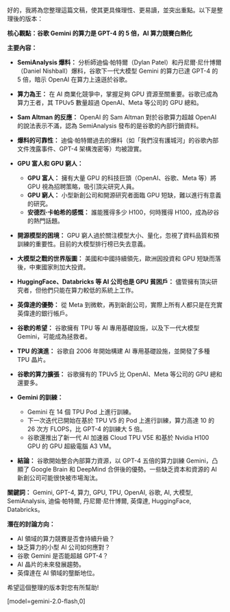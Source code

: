 好的，我將為您整理這篇文稿，使其更具條理性、更易讀，並突出重點。以下是整理後的版本：

**核心觀點：谷歌 Gemini 的算力是 GPT-4 的 5 倍，AI 算力競賽白熱化**

**主要內容：**

*   **SemiAnalysis 爆料：** 分析師迪倫·帕特爾（Dylan Patel）和丹尼爾·尼什博爾（Daniel Nishball）爆料，谷歌下一代大模型 Gemini 的算力已達 GPT-4 的 5 倍，暗示 OpenAI 在算力上遠遜於谷歌。

*   **算力為王：** 在 AI 商業化競爭中，掌握足夠 GPU 資源至關重要。谷歌已成為算力王者，其 TPUv5 數量超過 OpenAI、Meta 等公司的 GPU 總和。

*   **Sam Altman 的反應：** OpenAI 的 Sam Altman 對於谷歌算力超越 OpenAI 的說法表示不滿，認為 SemiAnalysis 發布的是谷歌的內部行銷資料。

*   **爆料的可靠性：** 迪倫·帕特爾過去的爆料（如「我們沒有護城河」的谷歌內部文件洩露事件、GPT-4 架構洩密等）均被證實。

*   **GPU 富人和 GPU 窮人：**
    *   **GPU 富人：** 擁有大量 GPU 的科技巨頭（OpenAI、谷歌、Meta 等）將 GPU 視為招聘策略，吸引頂尖研究人員。
    *   **GPU 窮人：** 小型新創公司和開源研究者面臨 GPU 短缺，難以進行有意義的研究。
    *   **安德烈·卡帕希的感慨：** 誰能獲得多少 H100，何時獲得 H100，成為矽谷的熱門話題。

*   **開源模型的困境：** GPU 窮人過於關注模型大小、量化，忽視了資料品質和預訓練的重要性。目前的大模型排行榜已失去意義。

*   **大模型之戰的世界版圖：** 美國和中國持續領先，歐洲因投資和 GPU 短缺而落後，中東國家則加大投資。

*   **HuggingFace、Databricks 等 AI 公司也是 GPU 貧困戶：** 儘管擁有頂尖研究者，但他們只能在算力較低的系統上工作。

*   **英偉達的優勢：** 從 Meta 到微軟，再到新創公司，實際上所有人都只是在充實英偉達的銀行帳戶。

*   **谷歌的希望：** 谷歌擁有 TPU 等 AI 專用基礎設施，以及下一代大模型 Gemini，可能成為拯救者。

*   **TPU 的演進：** 谷歌自 2006 年開始構建 AI 專用基礎設施，並開發了多種 TPU 晶片。

*   **谷歌的算力擴張：** 谷歌擁有的 TPUv5 比 OpenAI、Meta 等公司的 GPU 總和還要多。

*   **Gemini 的訓練：**
    *   Gemini 在 14 個 TPU Pod 上進行訓練。
    *   下一次迭代已開始在基於 TPU V5 的 Pod 上進行訓練，算力高達 10 的 26 次方 FLOPS，比 GPT-4 的訓練大 5 倍。
    *   谷歌還推出了新一代 AI 加速器 Cloud TPU V5E 和基於 Nvidia H100 GPU 的 GPU 超級電腦 A3 VM。

*   **結論：** 谷歌開始整合內部算力資源，以 GPT-4 五倍的算力訓練 Gemini，凸顯了 Google Brain 和 DeepMind 合併後的優勢。一些缺乏資本和資源的 AI 新創公司可能很快被市場淘汰。

**關鍵詞：** Gemini, GPT-4, 算力, GPU, TPU, OpenAI, 谷歌, AI, 大模型, SemiAnalysis, 迪倫·帕特爾, 丹尼爾·尼什博爾, 英偉達, HuggingFace, Databricks。

**潛在的討論方向：**

*   AI 領域的算力競賽是否會持續升級？
*   缺乏算力的小型 AI 公司如何應對？
*   谷歌 Gemini 是否能超越 GPT-4？
*   AI 晶片的未來發展趨勢。
*   英偉達在 AI 領域的壟斷地位。

希望這個整理的版本對您有所幫助!

[model=gemini-2.0-flash,0]
